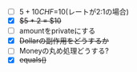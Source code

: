 - [ ] $5 + 10CHF =$10(レートが2:1の場合)
- [x] ~~$5 * 2 = $10~~ 
- [ ] amountをprivateにする
- [x] ~~Dollarの副作用をどうするか~~
- [ ] Moneyの丸め処理どうする?
- [x] ~~equals()~~